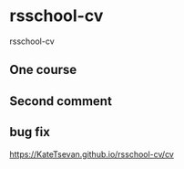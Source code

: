 # rsschool-cv
rsschool-cv

## One course
## Second comment
## bug fix

https://KateTsevan.github.io/rsschool-cv/cv